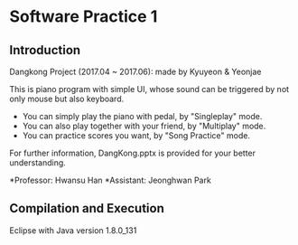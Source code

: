 # Software Practice 1

## Introduction
Dangkong Project (2017.04 ~ 2017.06): made by Kyuyeon & Yeonjae

This is piano program with simple UI, whose sound can be triggered by not only mouse but also keyboard.
- You can simply play the piano with pedal, by "Singleplay" mode.
- You can also play together with your friend, by "Multiplay" mode.
- You can practice scores you want, by "Song Practice" mode.

For further information, DangKong.pptx is provided for your better understanding.

*Professor: Hwansu Han
*Assistant: Jeonghwan Park

## Compilation and Execution
Eclipse with Java version 1.8.0_131
